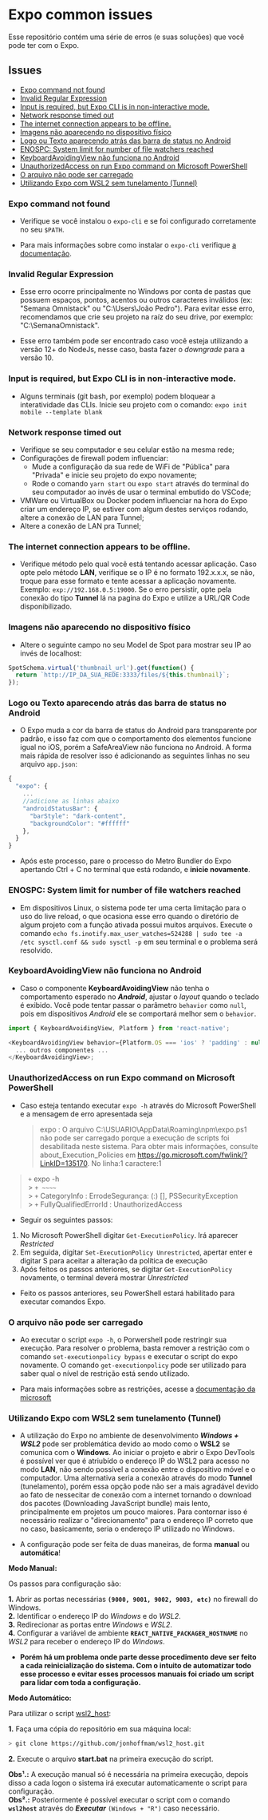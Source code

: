 # Expo common issues

Esse repositório contém uma série de erros (e suas soluções) que você pode ter com o Expo.

## Issues

- [Expo command not found](#expo-command-not-found)
- [Invalid Regular Expression](#invalid-regular-expression)
- [Input is required, but Expo CLI is in non-interactive mode.](#input-is-required-but-expo-cli-is-in-non-interactive-mode)
- [Network response timed out](#network-response-timed-out)
- [The internet connection appears to be offline.](#the-internet-connection-appears-to-be-offline)
- [Imagens não aparecendo no dispositivo físico](#imagens-n%c3%a3o-aparecendo-no-dispositivo-f%c3%adsico)
- [Logo ou Texto aparecendo atrás das barra de status no Android](#logo-ou-texto-aparecendo-atr%c3%a1s-das-barra-de-status-no-android)
- [ENOSPC: System limit for number of file watchers reached](#enospc-system-limit-for-number-of-file-watchers-reached)
- [KeyboardAvoidingView não funciona no Android](#keyboardavoidingview-n%c3%a3o-funciona-no-android)
- [UnauthorizedAccess on run Expo command on Microsoft PowerShell](#unauthorizedaccess-on-run-expo-command-on-microsoft-powershell)
- [O arquivo não pode ser carregado](#o-arquivo-n%c3%a3o-pode-ser-carregado)
- [Utilizando Expo com WSL2 sem tunelamento (Tunnel)](#utilizando-expo-com-wsl2-sem-tunelamento-tunnel)

### **Expo command not found**

- Verifique se você instalou o `expo-cli` e se foi configurado corretamente no seu `$PATH`.

- Para mais informações sobre como instalar o `expo-cli` verifique [a documentação](https://docs.expo.io/versions/latest/introduction/installation/).

### **Invalid Regular Expression**

- Esse erro ocorre principalmente no Windows por conta de pastas que possuem espaços, pontos, acentos ou outros caracteres inválidos (ex: "Semana Omnistack" ou "C:\Users\João Pedro"). Para evitar esse erro, recomendamos que crie seu projeto na raíz do seu drive, por exemplo: "C:\SemanaOmnistack\".

- Esse erro também pode ser encontrado caso você esteja utilizando a versão 12+ do NodeJs, nesse caso, basta fazer o _downgrade_ para a versão 10.

### **Input is required, but Expo CLI is in non-interactive mode.**

- Alguns terminais (git bash, por exemplo) podem bloquear a interatividade das CLIs. Inicie seu projeto com o comando: `expo init mobile --template blank`

### **Network response timed out**

- Verifique se seu computador e seu celular estão na mesma rede;
- Configurações de firewall podem influenciar:
  - Mude a configuração da sua rede de WiFi de "Pública" para "Privada" e inicie seu projeto do expo novamente;
  - Rode o comando `yarn start` ou `expo start` através do terminal do seu computador ao invés de usar o terminal embutido do VSCode;
- VMWare ou VirtualBox ou Docker podem influenciar na hora do Expo criar um endereço IP, se estiver com algum destes serviços rodando, altere a conexão de LAN para Tunnel;
- Altere a conexão de LAN pra Tunnel;

### **The internet connection appears to be offline.**

- Verifique método pelo qual você está tentando acessar aplicação. Caso opte pelo método **LAN**, verifique se o IP é no formato 192.x.x.x, se não, troque para esse formato e tente acessar a aplicação novamente. Exemplo: `exp://192.168.0.5:19000`. Se o erro persistir, opte pela conexão do tipo **Tunnel** lá na pagina do Expo e utilize a URL/QR Code disponibilizado.

### **Imagens não aparecendo no dispositivo físico**

- Altere o seguinte campo no seu Model de Spot para mostrar seu IP ao invés de localhost:

```js
SpotSchema.virtual('thumbnail_url').get(function() {
  return `http://IP_DA_SUA_REDE:3333/files/${this.thumbnail}`;
});
```

### **Logo ou Texto aparecendo atrás das barra de status no Android**

- O Expo muda a cor da barra de status do Android para transparente por padrão, e isso faz com que o comportamento dos elementos funcione igual no iOS, porém a SafeAreaView não funciona no Android. A forma mais rápida de resolver isso é adicionando as seguintes linhas no seu arquivo `app.json`:

```js
{
  "expo": {
    ...
    //adicione as linhas abaixo
    "androidStatusBar": {
      "barStyle": "dark-content",
      "backgroundColor": "#ffffff"
    },
  }
}
```

- Após este processo, pare o processo do Metro Bundler do Expo apertando Ctrl + C no terminal que está rodando, e **inicie novamente**.

### **ENOSPC: System limit for number of file watchers reached**

- Em dispositivos Linux, o sistema pode ter uma certa limitação para o uso do live reload, o que ocasiona esse erro quando o diretório de algum projeto com a função ativada possui muitos arquivos. Execute o comando `echo fs.inotify.max_user_watches=524288 | sudo tee -a /etc sysctl.conf && sudo sysctl -p` em seu terminal e o problema será resolvido.

### **KeyboardAvoidingView não funciona no Android**

- Caso o componente **KeyboardAvoidingView** não tenha o comportamento esperado no _**Android**_, ajustar o _layout_ quando o teclado é exibido. Você pode tentar passar o parâmetro `behavior` como `null`, pois em dispositivos _Android_ ele se comportará melhor sem o `behavior`.

```js
import { KeyboardAvoidingView, Platform } from 'react-native';

<KeyboardAvoidingView behavior={Platform.OS === 'ios' ? 'padding' : null}>
  ... outros componentes ...
</KeyboardAvoidingView>;
```

### **UnauthorizedAccess on run Expo command on Microsoft PowerShell**

- Caso esteja tentando executar `expo -h` através do Microsoft PowerShell e a mensagem de erro apresentada seja
  > expo : O arquivo C:\USUARIO\AppData\Roaming\npm\expo.ps1 não pode ser carregado porque a execução de scripts foi desabilitada neste sistema. Para obter mais informações, consulte about_Execution_Policies em https://go.microsoft.com/fwlink/?LinkID=135170.
  > No linha:1 caractere:1

> `+` expo -h <br> > `+ ~~~~` <br> > `+` CategoryInfo : ErrodeSegurança: (:) [], PSSecurityException <br> > `+` FullyQualifiedErrorId : UnauthorizedAccess <br>

- Seguir os seguintes passos:

1. No Microsoft PowerShell digitar `Get-ExecutionPolicy`. Irá aparecer <i>Restricted</i>
2. Em seguida, digitar `Set-ExecutionPolicy Unrestricted`, apertar enter e digitar S para aceitar a alteração da política de execução
3. Após feitos os passos anteriores, se digitar `Get-ExecutionPolicy` novamente, o terminal deverá mostrar <i>Unrestricted</i>

- Feito os passos anteriores, seu PowerShell estará habilitado para executar comandos Expo.

### **O arquivo não pode ser carregado**

- Ao executar o script `expo -h`, o Porwershell pode restringir sua execução. Para resolver o problema, basta remover a restrição com o comando `set-executionpolicy bypass` e executar o script do expo novamente. O comando `get-executionpolicy` pode ser utilizado para saber qual o nível de restrição está sendo utilizado.

- Para mais informações sobre as restrições, acesse a [documentação da microsoft](https://support.microsoft.com/pt-br/help/2411920/you-can-t-run-scripts-in-azure-active-directory-module-for-windows-pow)

### **Utilizando Expo com WSL2 sem tunelamento (Tunnel)**

- A utilização do Expo no ambiente de desenvolvimento ***Windows + WSL2*** pode ser problemática devido ao modo como o **WSL2** se comunica com o **Windows**. Ao iniciar o projeto e abrir o Expo DevTools é possível ver que é atriubído o endereço IP do WSL2 para acesso no modo **LAN**, não sendo possível a conexão entre o dispositivo móvel e o computador. Uma alternativa seria a conexão através do modo **Tunnel** (tunelamento), porém essa opção pode não ser a mais agradável devido ao fato de nessecitar de conexão com a internet tornando o download dos pacotes (Downloading JavaScript bundle) mais lento, principalmente em projetos um pouco maiores. Para contornar isso é necessário realizar o "direcionamento" para o endereço IP correto que no caso, basicamente, seria o endereço IP utilizado no Windows.  

- A configuração pode ser feita de duas maneiras, de forma **manual** ou **automática**!

**Modo Manual:**  

Os passos para configuração são:  

**1.** Abrir as portas necessárias **`(9000, 9001, 9002, 9003, etc)`** no firewall do Windows.  
**2.** Identificar o endereço IP do *Windows* e do *WSL2*.  
**3.** Redirecionar as portas entre *Windows* e *WSL2*.  
**4.** Configurar a variável de ambiente **`REACT_NATIVE_PACKAGER_HOSTNAME`** no *WSL2* para receber o endereço IP do *Windows*.  

- **Porém há um problema onde parte desse procedimento deve ser feito a cada reinicialização do sistema. Com o intuito de automatizar todo esse processo e evitar esses processos manuais foi criado um script para lidar com toda a configuração.**  

**Modo Automático:**  

Para utilizar o script [wsl2_host](https://github.com/jonhoffmam/wsl2_host):

**1.** Faça uma cópia do repositório em sua máquina local:

  ```sh
  > git clone https://github.com/jonhoffmam/wsl2_host.git
  ```

**2.** Execute o arquivo **start.bat** na primeira execução do script.

**Obs¹.:** A execução manual só é necessária na primeira execução, depois disso a cada logon o sistema irá executar automaticamente o script para configuração.  
**Obs².:** Posteriormente é possível executar o script com o comando **`wsl2host`** através do ***Executar*** `(Windows + "R")` caso necessário.

